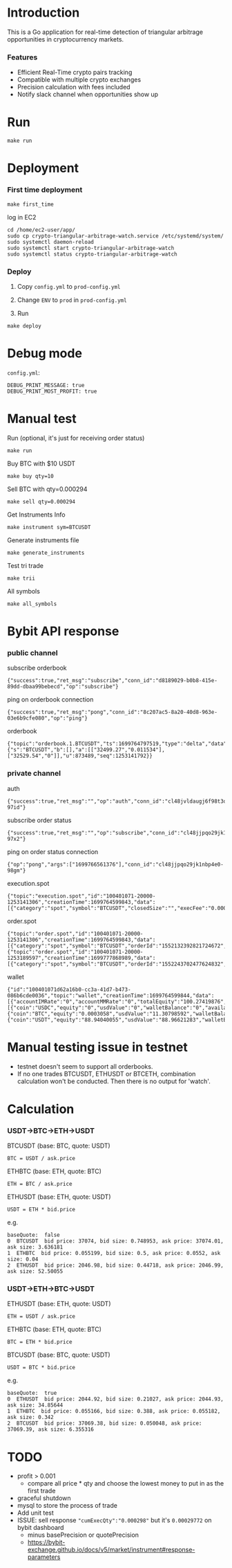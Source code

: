 # Introduction

This is a Go application for real-time detection of triangular arbitrage opportunities in cryptocurrency markets.

### Features

* Efficient Real-Time crypto pairs tracking
* Compatible with multiple crypto exchanges
* Precision calculation with fees included
* Notify slack channel when opportunities show up

# Run

```
make run
```

# Deployment

### First time deployment

```
make first_time
```

log in EC2

```
cd /home/ec2-user/app/
sudo cp crypto-triangular-arbitrage-watch.service /etc/systemd/system/
sudo systemctl daemon-reload
sudo systemctl start crypto-triangular-arbitrage-watch
sudo systemctl status crypto-triangular-arbitrage-watch
```

### Deploy

1) Copy `config.yml` to `prod-config.yml`

2) Change `ENV` to `prod` in `prod-config.yml`

3) Run

```
make deploy
```

# Debug mode

`config.yml`:

```
DEBUG_PRINT_MESSAGE: true
DEBUG_PRINT_MOST_PROFIT: true
```

# Manual test

Run (optional, it's just for receiving order status)

    make run

Buy BTC with $10 USDT

    make buy qty=10

Sell BTC with qty=0.000294

    make sell qty=0.000294

Get Instruments Info

    make instrument sym=BTCUSDT

Generate instruments file

    make generate_instruments

Test tri trade

    make trii

All symbols

    make all_symbols

# Bybit API response

### public channel

subscribe orderbook

    {"success":true,"ret_msg":"subscribe","conn_id":"d8189029-b0b8-415e-89dd-dbaa99bebecd","op":"subscribe"}

ping on orderbook connection

    {"success":true,"ret_msg":"pong","conn_id":"8c207ac5-8a20-40d8-963e-03e6b9cfe080","op":"ping"}

orderbook

    {"topic":"orderbook.1.BTCUSDT","ts":1699764797519,"type":"delta","data":{"s":"BTCUSDT","b":[],"a":[["32499.27","0.011534"],["32529.54","0"]],"u":873489,"seq":1253141792}}

### private channel

auth

    {"success":true,"ret_msg":"","op":"auth","conn_id":"cl48jvldaugj6f98t3o0-97id"}

subscribe order status

    {"success":true,"ret_msg":"","op":"subscribe","conn_id":"cl48jjpqo29jk1nbp4e0-97x2"}

ping on order status connection

    {"op":"pong","args":["1699766561376"],"conn_id":"cl48jjpqo29jk1nbp4e0-98gm"}

execution.spot

    {"topic":"execution.spot","id":"100401071-20000-1253141306","creationTime":1699764599843,"data":[{"category":"spot","symbol":"BTCUSDT","closedSize":"","execFee":"0.000000306","execId":"2100000000047469164","execPrice":"32635.00","execQty":"0.000306","execType":"Trade","execValue":"9.98631000","feeRate":"0.001","tradeIv":"","markIv":"","blockTradeId":"","markPrice":"","indexPrice":"","underlyingPrice":"","leavesQty":"0.000000","orderId":"1552132392821724672","orderLinkId":"1552132392821724673","orderPrice":"0","orderQty":"0.000000","orderType":"Market","stopOrderType":"","side":"Buy","execTime":"1699764599837","isLeverage":"0","isMaker":false,"seq":1253141306}]}

order.spot

    {"topic":"order.spot","id":"100401071-20000-1253141306","creationTime":1699764599843,"data":[{"category":"spot","symbol":"BTCUSDT","orderId":"1552132392821724672","orderLinkId":"1552132392821724673","blockTradeId":"","side":"Buy","positionIdx":0,"orderStatus":"PartiallyFilledCanceled","cancelType":"UNKNOWN","rejectReason":"EC_CancelForNoFullFill","timeInForce":"IOC","isLeverage":"0","price":"0","qty":"10.000000","avgPrice":"32635","leavesQty":"0.000000","leavesValue":"0.01369000","cumExecQty":"0.000306","cumExecValue":"9.98631000","cumExecFee":"0.000000306","orderType":"Market","stopOrderType":"","orderIv":"","triggerPrice":"0.00","takeProfit":"0.00","stopLoss":"0.00","triggerBy":"","tpTriggerBy":"","slTriggerBy":"","triggerDirection":0,"placeType":"","lastPriceOnCreated":"32634.91","closeOnTrigger":false,"reduceOnly":false,"smpGroup":0,"smpType":"None","smpOrderId":"","createdTime":"1699764599837","updatedTime":"1699764599841","feeCurrency":"BTC"}]}
    {"topic":"order.spot","id":"100401071-20000-1253189597","creationTime":1699777868989,"data":[{"category":"spot","symbol":"BTCUSDT","orderId":"1552243702477624832","orderLinkId":"1552243702477624833","blockTradeId":"","side":"Sell","positionIdx":0,"orderStatus":"Filled","cancelType":"UNKNOWN","rejectReason":"EC_NoError","timeInForce":"IOC","isLeverage":"0","price":"0","qty":"0.001936","avgPrice":"32178.11355371","leavesQty":"0.000000","leavesValue":"0.00000000","cumExecQty":"0.001936","cumExecValue":"62.29682784","cumExecFee":"0.06229682784","orderType":"Market","stopOrderType":"","orderIv":"","triggerPrice":"0.00","takeProfit":"0.00","stopLoss":"0.00","triggerBy":"","tpTriggerBy":"","slTriggerBy":"","triggerDirection":0,"placeType":"","lastPriceOnCreated":"32224.00","closeOnTrigger":false,"reduceOnly":false,"smpGroup":0,"smpType":"None","smpOrderId":"","createdTime":"1699777868982","updatedTime":"1699777868986","feeCurrency":"USDT"}]}

wallet

    {"id":"100401071d62a16b0-cc3a-41d7-b473-086b6cde0036","topic":"wallet","creationTime":1699764599844,"data":[{"accountIMRate":"0","accountMMRate":"0","totalEquity":"100.27419876","totalWalletBalance":"99.70879947","totalMarginBalance":"99.70879947","totalAvailableBalance":"99.70879947","totalPerpUPL":"0","totalInitialMargin":"0","totalMaintenanceMargin":"0","coin":[{"coin":"USDC","equity":"0","usdValue":"0","walletBalance":"0","availableToWithdraw":"0","availableToBorrow":"","borrowAmount":"0","accruedInterest":"0","totalOrderIM":"0","totalPositionIM":"0","totalPositionMM":"0","unrealisedPnl":"0","cumRealisedPnl":"0","bonus":"0","collateralSwitch":true,"marginCollateral":true,"locked":"0"},{"coin":"BTC","equity":"0.0003058","usdValue":"11.30798592","walletBalance":"0.0003058","availableToWithdraw":"0.0003058","availableToBorrow":"","borrowAmount":"0","accruedInterest":"0","totalOrderIM":"0","totalPositionIM":"0","totalPositionMM":"0","unrealisedPnl":"0","cumRealisedPnl":"-0.00000619","bonus":"0","collateralSwitch":true,"marginCollateral":true,"locked":"0"},{"coin":"USDT","equity":"88.94040055","usdValue":"88.96621283","walletBalance":"88.94040055","availableToWithdraw":"88.94040055","availableToBorrow":"","borrowAmount":"0","accruedInterest":"0","totalOrderIM":"0","totalPositionIM":"0","totalPositionMM":"0","unrealisedPnl":"0","cumRealisedPnl":"-0.17895808","bonus":"0","collateralSwitch":true,"marginCollateral":true,"locked":"0"}],"accountLTV":"0","accountType":"UNIFIED"}]}

# Manual testing issue in testnet

* testnet doesn't seem to support all orderbooks.
* If no one trades BTCUSDT, ETHUSDT or BTCETH, combination calculation won't be conducted. Then there is no output for 'watch'.

# Calculation

### USDT->BTC->ETH->USDT

BTCUSDT (base: BTC, quote: USDT)

    BTC = USDT / ask.price

ETHBTC (base: ETH, quote: BTC)

    ETH = BTC / ask.price

ETHUSDT (base: ETH, quote: USDT)

    USDT = ETH * bid.price

e.g.

    baseQuote:  false
    0  BTCUSDT  bid price: 37074, bid size: 0.748953, ask price: 37074.01, ask size: 3.636181
    1  ETHBTC  bid price: 0.055199, bid size: 0.5, ask price: 0.0552, ask size: 0.04
    2  ETHUSDT  bid price: 2046.98, bid size: 0.44718, ask price: 2046.99, ask size: 52.50055


### USDT->ETH->BTC->USDT


ETHUSDT (base: ETH, quote: USDT)

    ETH = USDT / ask.price

ETHBTC (base: ETH, quote: BTC)

    BTC = ETH * bid.price

BTCUSDT (base: BTC, quote: USDT)

    USDT = BTC * bid.price

e.g.

    baseQuote:  true
    0  ETHUSDT  bid price: 2044.92, bid size: 0.21027, ask price: 2044.93, ask size: 34.85644
    1  ETHBTC  bid price: 0.055166, bid size: 0.388, ask price: 0.055182, ask size: 0.342
    2  BTCUSDT  bid price: 37069.38, bid size: 0.050048, ask price: 37069.39, ask size: 6.355316


# TODO

* profit > 0.001
    * compare all price * qty and choose the lowest money to put in as the first trade
* graceful shutdown
* mysql to store the process of trade
* Add unit test
* ISSUE: sell response `"cumExecQty":"0.000298"` but it's `0.00029772` on bybit dashboard
    * minus basePrecision or quotePrecision
    * https://bybit-exchange.github.io/docs/v5/market/instrument#response-parameters
